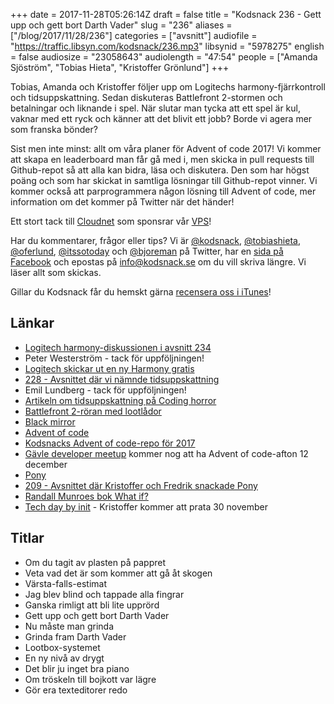 +++
date = 2017-11-28T05:26:14Z
draft = false
title = "Kodsnack 236 - Gett upp och gett bort Darth Vader"
slug = "236"
aliases = ["/blog/2017/11/28/236"]
categories = ["avsnitt"]
audiofile = "https://traffic.libsyn.com/kodsnack/236.mp3"
libsynid = "5978275"
english = false
audiosize = "23058643"
audiolength = "47:54"
people = ["Amanda Sjöström", "Tobias Hieta", "Kristoffer Grönlund"]
+++

Tobias, Amanda och Kristoffer följer upp om Logitechs harmony-fjärrkontroll och tidsuppskattning. Sedan diskuteras Battlefront 2-stormen och betalningar och liknande i spel. När slutar man tycka att ett spel är kul, vaknar med ett ryck och känner att det blivit ett jobb? Borde vi agera mer som franska bönder?

Sist men inte minst: allt om våra planer för Advent of code 2017! Vi kommer att skapa en leaderboard man får gå med i, men skicka in pull requests till Github-repot så att alla kan bidra, läsa och diskutera. Den som har högst poäng och som har skickat in samtliga lösningar till Github-repot vinner. Vi kommer också att parprogrammera någon lösning till Advent of code, mer information om det kommer på Twitter när det händer!

Ett stort tack till [Cloudnet](http://www.cloudnet.se) som sponsrar vår [VPS](http://en.wikipedia.org/wiki/Virtual_private_server)!

Har du kommentarer, frågor eller tips? Vi är [@kodsnack](https://www.twitter.com/kodsnack), [@tobiashieta](https://www.twitter.com/tobiashieta), [@oferlund](https://www.twitter.com/oferlund), [@itssotoday](https://twitter.com/itssotoday) och [@bjoreman](https://www.twitter.com/bjoreman) på Twitter, har en [sida på Facebook](https://www.facebook.com/kodsnack) och epostas på [info@kodsnack.se](mailto:info@kodsnack.se) om du vill skriva längre. Vi läser allt som skickas.

Gillar du Kodsnack får du hemskt gärna [recensera oss i iTunes](http://itunes.apple.com/se/podcast/kodsnack/id561631498?l=en)!

## Länkar ##
* [Logitech harmony-diskussionen i avsnitt 234](https://kodsnack.se/234/)
* Peter Westerström - tack för uppföljningen!
* [Logitech skickar ut en ny Harmony gratis](https://www.theverge.com/circuitbreaker/2017/11/9/16629906/logitech-free-harmony-hub-upgrade-link-owners)
* [228 - Avsnittet där vi nämnde tidsuppskattning](https://kodsnack.se/228/)
* Emil Lundberg - tack för uppföljningen!
* [Artikeln om tidsuppskattning på Coding horror](https://blog.codinghorror.com/how-good-an-estimator-are-you/)
* [Battlefront 2-röran med lootlådor](https://www.polygon.com/2017/11/17/16670758/star-wars-battlefront-2-issues-disney-ea)
* [Black mirror](https://en.wikipedia.org/wiki/Black_Mirror)
* [Advent of code](http://adventofcode.com/)
* [Kodsnacks Advent of code-repo för 2017](https://github.com/kodsnack/advent_of_code_2017)
* [Gävle developer meetup](https://www.meetup.com/preview/Gavle-Developer-Meetup) kommer nog att ha Advent of code-afton 12 december
* [Pony](https://www.ponylang.org/)
* [209 - Avsnittet där Kristoffer och Fredrik snackade Pony](https://kodsnack.se/209/)
* [Randall Munroes bok What if?](https://whatif.xkcd.com/book/)
* [Tech day by init](http://tdbi.se/) - Kristoffer kommer att prata 30 november

## Titlar ##
* Om du tagit av plasten på pappret
* Veta vad det är som kommer att gå åt skogen
* Värsta-falls-estimat
* Jag blev blind och tappade alla fingrar
* Ganska rimligt att bli lite upprörd
* Gett upp och gett bort Darth Vader
* Nu måste man grinda
* Grinda fram Darth Vader
* Lootbox-systemet
* En ny nivå av drygt
* Det blir ju inget bra piano
* Om tröskeln till bojkott var lägre
* Gör era texteditorer redo

